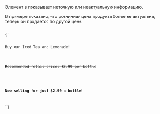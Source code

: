 <p>
Элемент <LE>s</LE> показывает неточную или неактуальную информацию.
</p>

<ExampleBox>

В примере показано, что розничная цена продукта более не актуальна, теперь он продается по другой цене.

<Code>
{`
<p>
Buy our Iced Tea and Lemonade!
</p>
<p>
<s>Recommended retail price: $3.99 per bottle</s>
</p>
<p>
<strong>
Now selling for just $2.99 a bottle!
</strong>
</p>
`}
</Code>

</ExampleBox>




